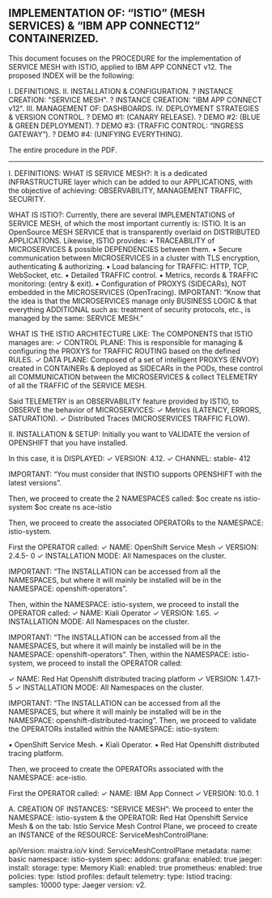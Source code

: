 IMPLEMENTATION OF: “ISTIO” (MESH SERVICES) & “IBM APP CONNECT12” CONTAINERIZED.
------------------------------------------------------------------------------ 
This document focuses on the PROCEDURE for the implementation of SERVICE MESH with ISTIO, applied to IBM APP CONNECT v12. 
The proposed INDEX will be the following:

I. DEFINITIONS.
II. INSTALLATION & CONFIGURATION.
    ? INSTANCE CREATION: "SERVICE MESH".
    ? INSTANCE CREATION: "IBM APP CONNECT v12".
III. MANAGEMENT OF: DASHBOARDS.
IV. DEPLOYMENT STRATEGIES & VERSION CONTROL.
    ? DEMO #1: (CANARY RELEASE).
    ? DEMO #2: (BLUE & GREEN DEPLOYMENT).
    ? DEMO #3: (TRAFFIC CONTROL: “INGRESS GATEWAY”).
    ? DEMO #4: (UNIFYING EVERYTHING).

The entire procedure in the PDF.

---------------

I. DEFINITIONS:
WHAT IS SERVICE MESH?:
It is a dedicated INFRASTRUCTURE layer which can be added to our APPLICATIONS, with the objective of achieving: OBSERVABILITY, MANAGEMENT TRAFFIC, SECURITY.

WHAT IS ISTIO?:
Currently, there are several IMPLEMENTATIONS of SERVICE MESH, of which the most important currently is: ISTIO. It is an OpenSource MESH SERVICE that is transparently overlaid on DISTRIBUTED APPLICATIONS. Likewise, ISTIO provides:
▪ TRACEABILITY of MICROSERVICES & possible DEPENDENCIES between them.
▪ Secure communication between MICROSERVICES in a cluster with TLS encryption, authenticating & authorizing.
▪ Load balancing for TRAFFIC: HTTP, TCP, WebSocket, etc.
▪ Detailed TRAFFIC control.
▪ Metrics, records & TRAFFIC monitoring: (entry & exit).
▪ Configuration of PROXYS (SIDECARs), NOT embedded in the MICROSERVICES (OpenTracing).
IMPORTANT: “Know that the idea is that the MICROSERVICES manage only BUSINESS LOGIC & that everything ADDITIONAL such as: treatment of security protocols, etc., is managed by the same: SERVICE MESH.”

WHAT IS THE ISTIO ARCHITECTURE LIKE:
The COMPONENTS that ISTIO manages are:
✓ CONTROL PLANE: This is responsible for managing & configuring the PROXYS for TRAFFIC ROUTING based on the defined RULES.
✓ DATA PLANE: Composed of a set of intelligent PROXYS (ENVOY) created in CONTAINERs & deployed as SIDECARs in the PODs, these control all COMMUNICATION between the MICROSERVICES & collect TELEMETRY of all the TRAFFIC of the SERVICE MESH.

Said TELEMETRY is an OBSERVABILITY feature provided by ISTIO, to OBSERVE the behavior of MICROSERVICES:
✓ Metrics (LATENCY, ERRORS, SATURATION).
✓ Distributed Traces (MICROSERVICES TRAFFIC FLOW).

II. INSTALLATION & SETUP:
Initially you want to VALIDATE the version of OPENSHIFT that you have installed.

In this case, it is DISPLAYED:
✓ VERSION: 4.12.
✓ CHANNEL: stable- 412

IMPORTANT: “You must consider that INSTIO supports OPENSHIFT
with the latest versions”.

Then, we proceed to create the 2 NAMESPACES called:
$oc create ns istio-system
$oc create ns ace-istio

Then, we proceed to create the associated OPERATORs
to the NAMESPACE: istio-system.

First the OPERATOR called:
✓ NAME: OpenShift Service Mesh
✓ VERSION: 2.4.5- 0
✓ INSTALLATION MODE: All Namespaces on the cluster.

IMPORTANT: “The INSTALLATION can be accessed from all the NAMESPACES, but where it will mainly be installed will be in the NAMESPACE: openshift-operators”.

Then, within the NAMESPACE: istio-system, we proceed to install the OPERATOR called:
✓ NAME: Kiali Operator
✓ VERSION: 1.65.
✓ INSTALLATION MODE: All Namespaces on the cluster.

IMPORTANT: “The INSTALLATION can be accessed from all
the NAMESPACES, but where it will mainly be installed will be in the NAMESPACE: openshift-operators”. Then, within the NAMESPACE: istio-system, we proceed to install the OPERATOR called:

✓ NAME: Red Hat Openshift distributed tracing platform
✓ VERSION: 1.47.1- 5
✓ INSTALLATION MODE: All Namespaces on the cluster.

IMPORTANT: “The INSTALLATION can be accessed from all the NAMESPACES, but where it will mainly be installed will be in the NAMESPACE: openshift-distributed-tracing”. Then, we proceed to validate the OPERATORs installed within the NAMESPACE: istio-system:

▪ OpenShift Service Mesh.
▪ Kiali Operator.
▪ Red Hat Openshift distributed tracing platform.

Then, we proceed to create the OPERATORs associated with the NAMESPACE: ace-istio.

First the OPERATOR called:
✓ NAME: IBM App Connect
✓ VERSION: 10.0. 1

A. CREATION OF INSTANCES: “SERVICE MESH”:
We proceed to enter the NAMESPACE: istio-system & the OPERATOR: Red Hat Openshift Service Mesh & on the tab: Istio Service Mesh Control Plane, we proceed to create an INSTANCE of the RESOURCE: ServiceMeshControlPlane:

apiVersion: maistra.io/v
kind: ServiceMeshControlPlane
metadata:
name: basic
namespace: istio-system
spec:
addons:
grafana:
enabled: true
jaeger:
install:
storage:
type: Memory
Kiali:
enabled: true
prometheus:
enabled: true
policies:
type: Istiod
profiles:
default
telemetry:
type: Istiod
tracing:
samples: 10000
type: Jaeger
version: v2.
